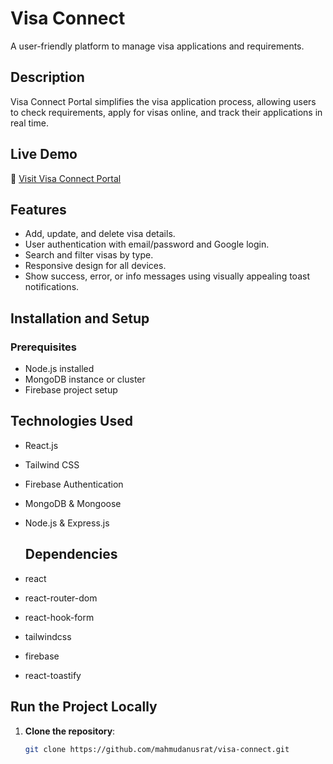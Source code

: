 # Visa Connect
A user-friendly platform to manage visa applications and requirements.

## Description
Visa Connect Portal simplifies the visa application process, allowing users to check requirements, apply for visas online, and track their applications in real time.

## Live Demo
🔗 [Visit Visa Connect Portal](https://visa-navigator-22c06.web.app/)

## Features
- Add, update, and delete visa details.
- User authentication with email/password and Google login.
- Search and filter visas by type.
- Responsive design for all devices.
- Show success, error, or info messages using visually appealing toast notifications.


## Installation and Setup

### Prerequisites
- Node.js installed
- MongoDB instance or cluster
- Firebase project setup


## Technologies Used
- React.js
- Tailwind CSS
- Firebase Authentication
- MongoDB & Mongoose
- Node.js & Express.js

  ## Dependencies
- react
- react-router-dom
- react-hook-form
- tailwindcss
- firebase
- react-toastify

## Run the Project Locally

1. **Clone the repository**:
   ```bash
   git clone https://github.com/mahmudanusrat/visa-connect.git
